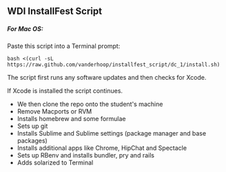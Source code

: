 ## WDI InstallFest Script

##### For Mac OS:

Paste this script into a Terminal prompt:

```
bash <(curl -sL https://raw.github.com/vanderhoop/installfest_script/dc_1/install.sh)
```

The script first runs any software updates and then checks for Xcode.

If Xcode is installed the script continues.

- We then clone the repo onto the student's machine
- Remove Macports or RVM
- Installs homebrew and some formulae
- Sets up git
- Installs Sublime and Sublime settings (package manager and base packages)
- Installs additional apps like Chrome, HipChat and Spectacle
- Sets up RBenv and installs bundler, pry and rails
- Adds solarized to Terminal
